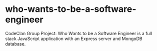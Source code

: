 # who-wants-to-be-a-software-engineer
CodeClan Group Project: Who Wants to be a Software Engineer is a full stack JavaScript application 
with an Express server and MongoDB database.

